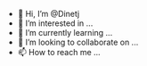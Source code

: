 - 👋 Hi, I’m @Dinetj
- 👀 I’m interested in ...
- 🌱 I’m currently learning ...
- 💞️ I’m looking to collaborate on ...
- 📫 How to reach me ...

<!---
Dinetj/Dinetj is a ✨ special ✨ repository because its `README.md` (this file) appears on your GitHub profile.
You can click the Preview link to take a look at your changes.
--->
